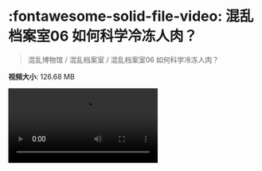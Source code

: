 # :fontawesome-solid-file-video: 混乱档案室06 如何科学冷冻人肉？

> 混乱博物馆 / 混乱档案室 / 混乱档案室06 如何科学冷冻人肉？

**视频大小**: 126.68 MB

<div class="video"><video src="https://file.hsyhx.top/archive/混乱博物馆/混乱档案室/06.mp4" controls preload>🤔 您的浏览器不支持 video 标签</video></div>
